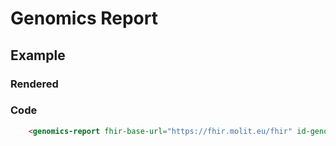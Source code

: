 # Genomics Report

## Example

### Rendered
<html dir="ltr" lang="de">
  <head>
    <meta charset="utf-8">
    <meta name="viewport" content="width=device-width, initial-scale=1.0, minimum-scale=1.0, maximum-scale=5.0">
    <link rel="stylesheet" href="https://stackpath.bootstrapcdn.com/bootstrap/4.5.0/css/bootstrap.min.css" integrity="sha384-9aIt2nRpC12Uk9gS9baDl411NQApFmC26EwAOH8WgZl5MYYxFfc+NcPb1dKGj7Sk" crossorigin="anonymous">
    <title>Molecular Report</title>
    <script type="module" src="https://unpkg.com/@molit/genomics-reporting-viewer/dist/genomics-reporting-viewer/genomics-reporting-viewer.esm.js"></script>
    <script nomodule="" src="https://unpkg.com/@molit/genomics-reporting-viewer/dist/genomics-reporting-viewer/genomics-reporting-viewer.esm.js"></script>    
  </head>
  <body>
	<genomics-report fhir-base-url="https://fhir.molit.eu/fhir" id-genomics-report="3972" ></genomics-report>
  </body>
</html>

### Code
``` html
	<genomics-report fhir-base-url="https://fhir.molit.eu/fhir" id-genomics-report="3972" ></genomics-report>
```


